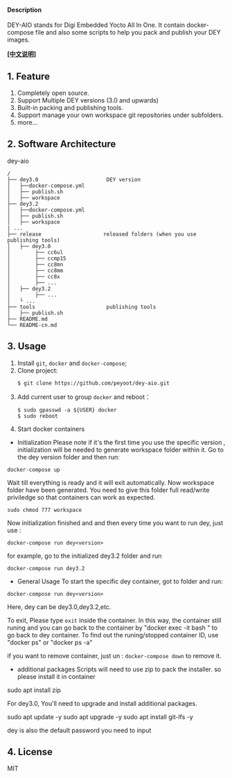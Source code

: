#### Description
DEY-AIO stands for Digi Embedded Yocto All In One.
It contain docker-compose file and also some scripts to help you pack and publish your DEY images.

**[[中文说明]](README-cn.md)**

## 1. Feature
1. Completely open source.
2. Support Multiple DEY versions (3.0 and upwards)
3. Built-in packing and publishing tools.
4. Support manage your own workspace git repositories under subfolders.
5. more...
## 2.  Software Architecture
dey-aio
```
/
├── dey3.0                      DEY version
│   ├──docker-compose.yml
│   ├── publish.sh
│   ├── workspace
├── dey3.2
│   ├──docker-compose.yml
│   ├── publish.sh
│   ├── workspace
| ...
├── release                    released folders (when you use publishing tools)
│   ├── dey3.0                   
│        ├── cc6ul
│        ├── ccmp15
│        ├── cc8mn
│        ├── cc8mm
│        ├── cc8x
│        ├── ...
│   ├── dey3.2                   
│        ├── ...
│   └ ...
├── tools                       publishing tools
│   ├── publish.sh
├── README.md
└── README-cn.md
```
## 3. Usage
1. Install `git`, `docker` and `docker-compose`;
2. Clone project:
    ```
    $ git clone https://github.com/peyoot/dey-aio.git
    ```
3. Add current user to group `docker` and reboot：
    ```
    $ sudo gpasswd -a ${USER} docker
    $ sudo reboot
    ```
4. Start docker containers
  * Initialization 
   Please note if it's the first time you use the specific version , initialization will be needed to generate workspace folder within it. Go to the dey version folder and then run:
```
docker-compose up
```
Wait till everything is ready and it will exit automatically. Now workspace folder have been generated. You need to give this folder full read/write priviledge so that containers can work as expected.
```
sudo chmod 777 workspace
```
Now initialization finished and and then every time you want to run dey, just use :
```
docker-compose run dey<version>
```
for example, go to the initialized dey3.2 folder and run
```
docker-compose run dey3.2
```

  * General Usage
To start the specific dey container, got to folder and run:
```
docker-compose run dey<version>
```
Here, dey<version> can be dey3.0,dey3.2,etc.

To exit, Please type `exit` inside the container. In this way, the container still runing and you can go back to the container by "docker exec -it  <container id> bash " to go back to dey container.
To find out the runing/stopped container ID, use "docker ps" or "docker ps -a"

if you want to remove container, just un : `docker-compose down` to remove it. 

  * additional packages 
Scripts will need to use zip to pack the installer. so please install it in container

sudo apt install zip


For dey3.0, You'll need to upgrade and install additional packages.

sudo apt update -y
sudo apt upgrade -y
sudo apt install git-lfs -y

dey is also the default password you need to input


## 4. License
MIT
